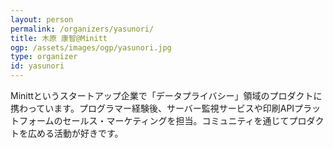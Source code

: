 ```yaml
---
layout: person
permalink: /organizers/yasunori/
title: 木原 康智@Minitt
ogp: /assets/images/ogp/yasunori.jpg
type: organizer
id: yasunori
---
```

Minittというスタートアップ企業で「データプライバシー」領域のプロダクトに携わっています。プログラマー経験後、サーバー監視サービスや印刷APIプラットフォームのセールス・マーケティングを担当。コミュニティを通じてプロダクトを広める活動が好きです。
